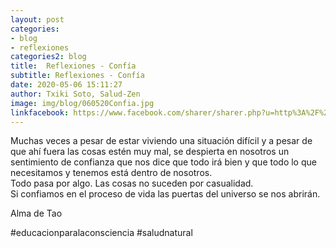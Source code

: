 ```yaml
---
layout: post
categories:
- blog
- reflexiones
categories2: blog
title:  Reflexiones - Confía
subtitle: Reflexiones - Confía
date: 2020-05-06 15:11:27
author: Txiki Soto, Salud-Zen
image: img/blog/060520Confia.jpg
linkfacebook: https://www.facebook.com/sharer/sharer.php?u=http%3A%2F%2Fsalud-zen.com%2Fblog%2Freflexiones%2F2020%2F05%2F06%2Freflexiones-confia.html&amp;src=sdkpreparse
---
```

Muchas veces a pesar de estar viviendo una situación difícil y a pesar de que ahí fuera las cosas estén muy mal, se despierta en nosotros un sentimiento de confianza que nos dice que todo irá bien y que todo lo que necesitamos y tenemos está dentro de nosotros.  
Todo pasa por algo. Las cosas no suceden por casualidad.  
Si confiamos en el proceso de vida las puertas del universo se nos abrirán.  

Alma de Tao  

#educacionparalaconsciencia
#saludnatural
